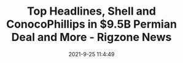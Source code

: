 ---
"title": "Top Headlines, Shell and ConocoPhillips in $9.5B Permian Deal and More - Rigzone News"
"date": "2021-9-25 11:4:49"
"feed_name": "GOOGLENEWSDRILLING"
"feed_website": "https://news.google.com/search?q=drilling%2Bincident&hl=en-US&gl=US&ceid=US:en"
"feed_rss": "https://news.google.com/rss/search?q=drilling%2Bincident&hl=en-US&gl=US&ceid=US:en"
"link": "https://www.rigzone.com/news/top_headlines_shell_and_conocophillips_in_95b_permian_deal_and_more-25-sep-2021-166532-article/"
"source": "{'href': 'https://www.rigzone.com', 'title': 'Rigzone News'}"
"file": "_posts/2021-1-1-05237f5ff6d749c224695576f54b2bffad67c1e4.md"
"accident": "0"
"drilling": "0"
"dead": "0"
"injured": "0"
"arrested": "0"
"where": "unknown site"
"causes": "unknown"
"place": "unknown place"
---
